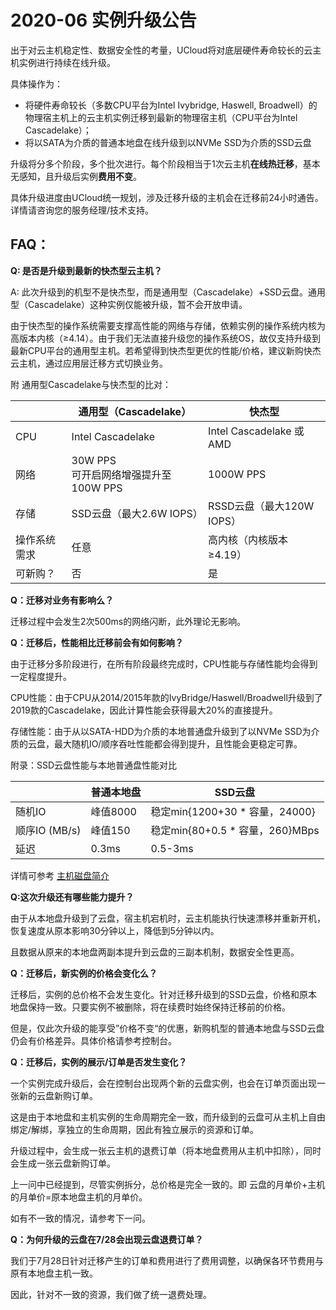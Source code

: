 # 2020-06 实例升级公告

出于对云主机稳定性、数据安全性的考量，UCloud将对底层硬件寿命较长的云主机实例进行持续在线升级。

具体操作为：

  - 将硬件寿命较长（多数CPU平台为Intel Ivybridge, Haswell, Broadwell）的物理宿主机上的云主机实例迁移到最新的物理宿主机（CPU平台为Intel Cascadelake）；
  - 将以SATA为介质的普通本地盘在线升级到以NVMe SSD为介质的SSD云盘

升级将分多个阶段，多个批次进行。每个阶段相当于1次云主机**在线热迁移**，基本无感知，且升级后实例**费用不变**。

具体升级进度由UCloud统一规划，涉及迁移升级的主机会在迁移前24小时通告。详情请咨询您的服务经理/技术支持。

## FAQ：

**Q: 是否是升级到最新的快杰型云主机？**

A: 此次升级到的机型不是快杰型，而是通用型（Cascadelake）+SSD云盘。通用型（Cascadelake）这种实例仅能被升级，暂不会开放申请。

由于快杰型的操作系统需要支撑高性能的网络与存储，依赖实例的操作系统内核为高版本内核（≥4.14）。由于我们无法直接升级您的操作系统OS，故仅支持升级到最新CPU平台的通用型主机。若希望得到快杰型更优的性能/价格，建议新购快杰云主机，通过应用层迁移方式切换业务。

附 通用型Cascadelake与快杰型的比对：

| | 通用型（Cascadelake） | 快杰型 | 
| ----------- | -------------------- | ---------------- |
| CPU	| Intel Cascadelake	| Intel Cascadelake  或 AMD |
| 网络 | 30W PPS <br/> 可开启网络增强提升至100W PPS | 1000W PPS|
| 存储 | SSD云盘（最大2.6W IOPS）|	RSSD云盘（最大120W IOPS） |
| 操作系统需求 | 任意 | 高内核（内核版本≥4.19） |
| 可新购？| 否 | 是 |

**Q：迁移对业务有影响么？**

迁移过程中会发生2次500ms的网络闪断，此外理论无影响。

**Q：迁移后，性能相比迁移前会有如何影响？**

由于迁移分多阶段进行，在所有阶段最终完成时，CPU性能与存储性能均会得到一定程度提升。

CPU性能：由于CPU从2014/2015年款的IvyBridge/Haswell/Broadwell升级到了2019款的Cascadelake，因此计算性能会获得最大20%的直接提升。

存储性能：由于从以SATA-HDD为介质的本地普通盘升级到了以NVMe SSD为介质的云盘，最大随机IO/顺序吞吐性能都会得到提升，且性能会更稳定可靠。

附录：SSD云盘性能与本地普通盘性能对比

| | 普通本地盘 | SSD云盘 |
| ----------- | -------------------- | ---------------- |
| 随机IO | 峰值8000 | 稳定min{1200+30 * 容量，24000} |
| 顺序IO (MB/s) |  峰值150 | 稳定min{80+0.5 * 容量，260}MBps
| 延迟 |	0.3ms | 0.5-3ms |

详情可参考 [主机磁盘简介](/uhost/introduction/disk)

**Q:这次升级还有哪些能力提升？**

由于从本地盘升级到了云盘，宿主机宕机时，云主机能执行快速漂移并重新开机，恢复速度从原本影响30分钟以上，降低到5分钟以内。

且数据从原来的本地盘两副本提升到云盘的三副本机制，数据安全性更高。

**Q：迁移后，新实例的价格会变化么？**

迁移后，实例的总价格不会发生变化。针对迁移升级到的SSD云盘，价格和原本地盘保持一致。只要实例不被删除，将在续费时始终保持迁移前的价格。

但是，仅此次升级的能享受”价格不变“的优惠，新购机型的普通本地盘与SSD云盘仍会有价格差异。具体价格请参考控制台。

**Q：迁移后，实例的展示/订单是否发生变化？**

一个实例完成升级后，会在控制台出现两个新的云盘实例，也会在订单页面出现一张新的云盘新购订单。

这是由于本地盘和主机实例的生命周期完全一致，而升级到的云盘可从主机上自由绑定/解绑，享独立的生命周期，因此有独立展示的资源和订单。

升级过程中，会生成一张云主机的退费订单（将本地盘费用从主机中扣除），同时会生成一张云盘新购订单。

上一问中已经提到，尽管实例拆分，总价格是完全一致的。即 云盘的月单价+主机的月单价=原本地盘主机的月单价。

如有不一致的情况，请参考下一问。

**Q：为何升级的云盘在7/28会出现云盘退费订单？**

我们于7月28日针对迁移产生的订单和费用进行了费用调整，以确保各环节费用与原有本地盘主机一致。

因此，针对不一致的资源，我们做了统一退费处理。
